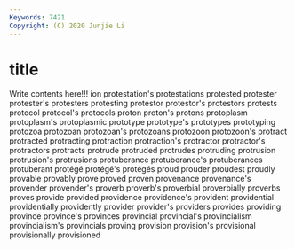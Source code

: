 ```yaml
---
Keywords: 7421
Copyright: (C) 2020 Junjie Li
---
```


# title

Write contents here!!!
ion 
protestation's 
protestations 
protested 
protester
protester's 
protesters 
protesting 
protestor 
protestor's 
protestors 
protests 
protocol 
protocol's 
protocols
proton 
proton's 
protons 
protoplasm 
protoplasm's 
protoplasmic 
prototype 
prototype's 
prototypes 
prototyping
protozoa 
protozoan 
protozoan's 
protozoans 
protozoon 
protozoon's 
protract 
protracted 
protracting 
protraction
protraction's 
protractor 
protractor's 
protractors 
protracts 
protrude 
protruded 
protrudes 
protruding 
protrusion
protrusion's 
protrusions 
protuberance 
protuberance's 
protuberances 
protuberant 
protégé 
protégé's 
protégés 
proud
prouder 
proudest 
proudly 
provable 
provably 
prove 
proved 
proven 
provenance 
provenance's
provender 
provender's 
proverb 
proverb's 
proverbial 
proverbially 
proverbs 
proves 
provide 
provided
providence 
providence's 
provident 
providential 
providentially 
providently 
provider 
provider's 
providers 
provides
providing 
province 
province's 
provinces 
provincial 
provincial's 
provincialism 
provincialism's 
provincials 
proving
provision 
provision's 
provisional 
provisionally 
provisioned 

